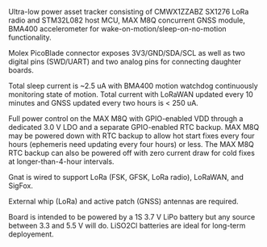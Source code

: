 Ultra-low power asset tracker consisting of CMWX1ZZABZ SX1276 LoRa radio and STM32L082 host MCU, 
MAX M8Q concurrent GNSS module, BMA400 accelerometer for wake-on-motion/sleep-on-no-motion functionality. 

Molex PicoBlade connector exposes 3V3/GND/SDA/SCL as well as two digital pins (SWD/UART) and two analog pins for connecting daughter boards. 

Total sleep current is ~2.5 uA with BMA400 motion watchdog continuously monitoring state of motion. 
Total current with LoRaWAN updated every 10 minutes and GNSS updated every two hours is < 250 uA.

Full power control on the MAX M8Q with GPIO-enabled VDD through a dedicated 3.0 V LDO and a separate GPIO-enabled RTC backup. MAX M8Q may be
powered down with RTC backup to allow hot start fixes every four hours (ephemeris need updating every four hours) or less. 
The MAX M8Q RTC backup can also be powered off with zero current draw for cold fixes at longer-than-4-hour intervals.

Gnat is wired to support LoRa (FSK, GFSK, LoRa radio), LoRaWAN, and SigFox.

External whip (LoRa) and active patch (GNSS) antennas are required.

Board is intended to be powered by a 1S 3.7 V LiPo battery but any source between 3.3 and 5.5 V will do. 
LiSO2Cl batteries are ideal for long-term deployement.
